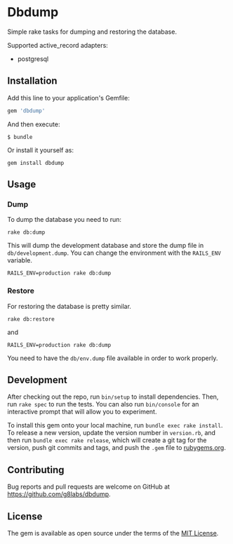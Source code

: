 # Dbdump

Simple rake tasks for dumping and restoring the database.

Supported active_record adapters:

 - postgresql

## Installation

Add this line to your application's Gemfile:

```ruby
gem 'dbdump'
```

And then execute:

    $ bundle

Or install it yourself as:

```
gem install dbdump
```

## Usage

### Dump

To dump the database you need to run:

```
rake db:dump
```

This will dump the development database and store the dump file in `db/development.dump`. You can change the
environment with the `RAILS_ENV` variable.

```
RAILS_ENV=production rake db:dump
```

### Restore

For restoring the database is pretty similar.

```
rake db:restore
```

and

```
RAILS_ENV=production rake db:dump
```

You need to have the `db/env.dump` file available in order to work properly.

## Development

After checking out the repo, run `bin/setup` to install dependencies. Then, run `rake spec` to run the tests. You can also run `bin/console` for an interactive prompt that will allow you to experiment.

To install this gem onto your local machine, run `bundle exec rake install`. To release a new version, update the version number in `version.rb`, and then run `bundle exec rake release`, which will create a git tag for the version, push git commits and tags, and push the `.gem` file to [rubygems.org](https://rubygems.org).

## Contributing

Bug reports and pull requests are welcome on GitHub at https://github.com/g8labs/dbdump.


## License

The gem is available as open source under the terms of the [MIT License](http://opensource.org/licenses/MIT).
